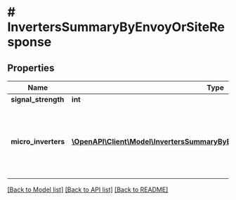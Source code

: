 # # InvertersSummaryByEnvoyOrSiteResponse

## Properties

Name | Type | Description | Notes
------------ | ------------- | ------------- | -------------
**signal_strength** | **int** |  |
**micro_inverters** | [**\OpenAPI\Client\Model\InvertersSummaryByEnvoyOrSiteResponseMicroInverters[]**](InvertersSummaryByEnvoyOrSiteResponseMicroInverters.md) | A list of active inverters on this system, including serial and model numbers. |

[[Back to Model list]](../../README.md#models) [[Back to API list]](../../README.md#endpoints) [[Back to README]](../../README.md)
